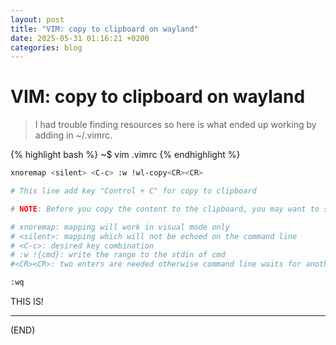 ```yaml
---
layout: post
title: "VIM: copy to clipboard on wayland"
date: 2025-05-31 01:16:21 +0200
categories: blog
---
```


# VIM: copy to clipboard on wayland
> I had trouble finding resources so here is what ended up working by adding in ~/.vimrc.

{% highlight bash %}
~$ vim .vimrc
{% endhighlight %}

```bash
xnoremap <silent> <C-c> :w !wl-copy<CR><CR>

# This line add key "Control + C" for copy to clipboard 

# NOTE: Before you copy the content to the clipboard, you may want to select some specific lines or maybe all of them. The command is to be used after line selection in VISUAL mode

# xnoremap: mapping will work in visual mode only
# <silent>: mapping which will not be echoed on the command line
# <C-c>: desired key combination
# :w !{cmd}: write the range to the stdin of cmd
#<CR><CR>: two enters are needed otherwise command line waits for another command

:wq
```

THIS IS! 

---

(END)
